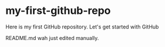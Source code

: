 # my-first-github-repo
Here is my first GitHub repository. Let's get started with GitHub

README.md wah just edited manually.
